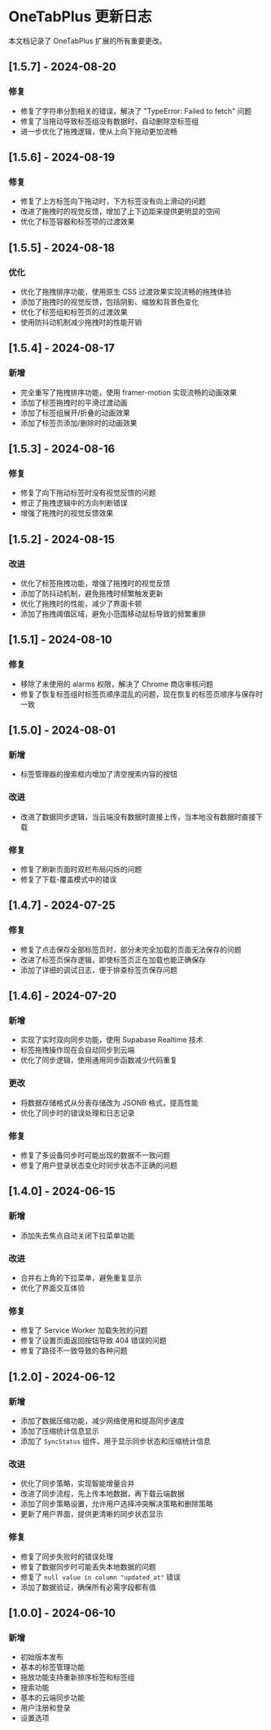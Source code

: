 # OneTabPlus 更新日志

本文档记录了 OneTabPlus 扩展的所有重要更改。

## [1.5.7] - 2024-08-20

### 修复

- 修复了字符串分割相关的错误，解决了 "TypeError: Failed to fetch" 问题
- 修复了当拖动导致标签组没有数据时，自动删除空标签组
- 进一步优化了拖拽逻辑，使从上向下拖动更加流畅

## [1.5.6] - 2024-08-19

### 修复

- 修复了上方标签向下拖动时，下方标签没有向上滑动的问题
- 改进了拖拽时的视觉反馈，增加了上下边距来提供更明显的空间
- 优化了标签容器和标签项的过渡效果

## [1.5.5] - 2024-08-18

### 优化

- 优化了拖拽排序功能，使用原生 CSS 过渡效果实现流畅的拖拽体验
- 添加了拖拽时的视觉反馈，包括阴影、缩放和背景色变化
- 优化了标签组和标签页的过渡效果
- 使用防抖动机制减少拖拽时的性能开销

## [1.5.4] - 2024-08-17

### 新增

- 完全重写了拖拽排序功能，使用 framer-motion 实现流畅的动画效果
- 添加了标签拖拽时的平滑过渡动画
- 添加了标签组展开/折叠的动画效果
- 添加了标签页添加/删除时的动画效果

## [1.5.3] - 2024-08-16

### 修复

- 修复了向下拖动标签时没有视觉反馈的问题
- 修正了拖拽逻辑中的方向判断错误
- 增强了拖拽时的视觉反馈效果

## [1.5.2] - 2024-08-15

### 改进

- 优化了标签拖拽功能，增强了拖拽时的视觉反馈
- 添加了防抖动机制，避免拖拽时频繁触发更新
- 优化了拖拽时的性能，减少了界面卡顿
- 添加了拖拽阈值区域，避免小范围移动鼠标导致的频繁重排

## [1.5.1] - 2024-08-10

### 修复

- 移除了未使用的 alarms 权限，解决了 Chrome 商店审核问题
- 修复了恢复标签组时标签页顺序混乱的问题，现在恢复的标签页顺序与保存时一致

## [1.5.0] - 2024-08-01

### 新增

- 标签管理器的搜索框内增加了清空搜索内容的按钮

### 改进

- 改进了数据同步逻辑，当云端没有数据时直接上传，当本地没有数据时直接下载

### 修复

- 修复了刷新页面时双栏布局闪烁的问题
- 修复了下载-覆盖模式中的错误

## [1.4.7] - 2024-07-25

### 修复

- 修复了点击保存全部标签页时，部分未完全加载的页面无法保存的问题
- 改进了标签页保存逻辑，即使标签页正在加载也能正确保存
- 添加了详细的调试日志，便于排查标签页保存问题

## [1.4.6] - 2024-07-20

### 新增

- 实现了实时双向同步功能，使用 Supabase Realtime 技术
- 标签拖拽操作现在会自动同步到云端
- 优化了同步逻辑，使用通用同步函数减少代码重复

### 更改

- 将数据存储格式从分表存储改为 JSONB 格式，提高性能
- 优化了同步时的错误处理和日志记录

### 修复

- 修复了多设备同步时可能出现的数据不一致问题
- 修复了用户登录状态变化时同步状态不正确的问题

## [1.4.0] - 2024-06-15

### 新增

- 添加失去焦点自动关闭下拉菜单功能

### 改进

- 合并右上角的下拉菜单，避免重复显示
- 优化了界面交互体验

### 修复

- 修复了 Service Worker 加载失败的问题
- 修复了设置页面返回按钮导致 404 错误的问题
- 修复了路径不一致导致的各种问题

## [1.2.0] - 2024-06-12

### 新增

- 添加了数据压缩功能，减少网络使用和提高同步速度
- 添加了压缩统计信息显示
- 添加了 `SyncStatus` 组件，用于显示同步状态和压缩统计信息

### 改进

- 优化了同步策略，实现智能增量合并
- 改进了同步流程，先上传本地数据，再下载云端数据
- 添加了同步策略设置，允许用户选择冲突解决策略和删除策略
- 更新了用户界面，提供更清晰的同步状态显示

### 修复

- 修复了同步失败时的错误处理
- 修复了数据同步时可能丢失本地数据的问题
- 修复了 `null value in column "updated_at"` 错误
- 添加了数据验证，确保所有必需字段都有值

## [1.0.0] - 2024-06-10

### 新增

- 初始版本发布
- 基本的标签管理功能
- 拖放功能支持重新排序标签和标签组
- 搜索功能
- 基本的云端同步功能
- 用户注册和登录
- 设置选项
